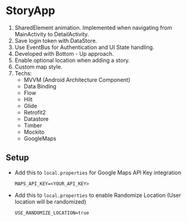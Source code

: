 # StoryApp

1. SharedElement animation. Implemented when navigating from MainActivity to DetailActivity.
2. Save login token with DataStore.
3. Use EventBus for Authentication and UI State handling.
4. Developed with Bottom - Up approach.
5. Enable optional location when adding a story.
6. Custom map style.
7. Techs:
   - MVVM (Android Architecture Component)
   - Data Binding
   - Flow
   - Hilt
   - Glide
   - Retrofit2
   - Datastore
   - Timber
   - Mockito
   - GoogleMaps

## Setup

- Add this to `local.properties` for Google Maps API Key integration
    ```
    MAPS_API_KEY=<YOUR_API_KEY>
    ```

- Add this to `local.properties` to enable Randomize Location (User location will be randomized)
    ```
    USE_RANDOMIZE_LOCATION=true
    ```
